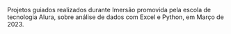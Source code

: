 Projetos guiados realizados durante Imersão promovida pela escola de tecnologia Alura, sobre análise de dados com Excel e Python, em Março de 2023.
